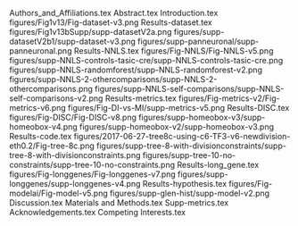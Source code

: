 Authors_and_Affiliations.tex
Abstract.tex
Introduction.tex
figures/Fig1v13/Fig-dataset-v3.png
Results-dataset.tex
figures/Fig1v13bSupp/supp-datasetV2a.png
figures/supp-datasetV2b1/supp-dataset-v3.png
figures/supp-panneuronal/supp-panneuronal.png
Results-NNLS.tex
figures/Fig-NNLS/Fig-NNLS-v5.png
figures/supp-NNLS-controls-tasic-cre/supp-NNLS-controls-tasic-cre.png
figures/supp-NNLS-randomforest/supp-NNLS-randomforest-v2.png
figures/supp-NNLS-2-othercomparisons/supp-NNLS-2-othercomparisons.png
figures/supp-NNLS-self-comparisons/supp-NNLS-self-comparisons-v2.png
Results-metrics.tex
figures/Fig-metrics-v2/Fig-metrics-v6.png
figures/Fig-DI-vs-MI/supp-metrics-v5.png
Results-DISC.tex
figures/Fig-DISC/Fig-DISC-v8.png
figures/supp-homeobox-v3/supp-homeobox-v4.png
figures/supp-homeobox-v2/supp-homeobox-v3.png
Results-code.tex
figures/2017-06-27-tree8c-using-c6-TF3-v6-newdivision-eth0.2/Fig-tree-8c.png
figures/supp-tree-8-with-divisionconstraints/supp-tree-8-with-divisionconstraints.png
figures/supp-tree-10-no-constraints/supp-tree-10-no-constraints.png
Results-long_gene.tex
figures/Fig-longgenes/Fig-longgenes-v7.png
figures/supp-longgenes/supp-longgenes-v4.png
Results-hypothesis.tex
figures/Fig-modelai/Fig-model-v5.png
figures/supp-glen-hist/supp-model-v2.png
Discussion.tex
Materials and Methods.tex
Supp-metrics.tex
Acknowledgements.tex
Competing Interests.tex